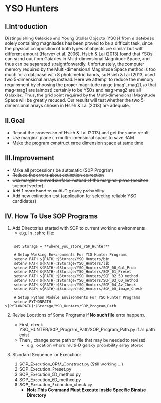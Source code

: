 # **YSO Hunters**
## **I.Introduction**
Distinguishing Galaxies and Young Stellar Objects (YSOs) from a database solely containing magnitudes has been proved to be a difficult task, since the physical composition of both types of objects are similar but with different amount (Harvey et al. 2006). Hsieh & Lai (2013) found that YSOs can stand out from Galaxies in Multi-dimensional Magnitude Space, and thus can be separated straightforwardly. Unfortunately, the computer memory required by the Multi-dimensional Magnitude Space method is too much for a database with 8 photometric bands, so Hsieh & Lai (2013) used two 5-dimensional arrays instead. Here we attempt to reduce the memory requirement by choosing the proper magnitude range (mag1, mag2),so that mag\<mag1 are (almost) certainly to be YSOs and mag\>mag2 are all Galaxies. Thus, the grid point required by the Multi-dimensional Magnitude Space will be greatly reduced. Our results will test whether the two 5-dimensional arrays chosen in Hsieh & Lai (2013) are adequate.

## **II.Goal**
- Repeat the procession of Hsieh & Lai (2013) and get the same result
- Use marginal plane on multi-dimensional space to save RAM
- Make the program construct mroe dimension space at same time

## **III.Improvement**
- Make all processions be automatic (SOP Program)
- ~~Reduce the errors about extinction correction~~
- ~~Use marginal curved surface instead of the marginal plane (position support vector)~~
- Add 1 more band to multi-D galaxy probability
- Add new extinction test (application for selecting reliable YSO candidates)

## **IV. How To Use SOP Programs**
1. Add Directories started with SOP to current working environments
	- e.g. In .cshrc file:
```
	
	set Storage = **where_you_store_YSO_Hunter**
	
	# Setup Working Environments For YSO Hunter Programs
	setenv PATH ${PATH}:$Storage/YSO_Hunters/bin
	setenv PATH ${PATH}:$Storage/YSO_Hunters/lib
	setenv PATH ${PATH}:$Storage/YSO_Hunters/SOP_00_Gal_Prob
	setenv PATH ${PATH}:$Storage/YSO_Hunters/SOP_01_Preset
	setenv PATH ${PATH}:$Storage/YSO_Hunters/SOP_02_5D_method
	setenv PATH ${PATH}:$Storage/YSO_Hunters/SOP_03_6D_method
	setenv PATH ${PATH}:$Storage/YSO_Hunters/SOP_04_Av_Check
	setenv PATH ${PATH}:$Storage/YSO_Hunters/SOP_05_Image_Check

	# Setup Python Module Environments For YSO Hunter Programs
	setenv PYTHONPATH ${PYTHONPATH}:$Storage/YSO_Hunters/SOP_Program_Path
```
2. Revise Locations of Some Programs if **No such file** error happens.
	- First, check YSO_HUNTER/SOP_Program_Path/SOP_Program_Path.py if all path exist
	- Then , change some path or file that may be needed to revised
		- e.g. location where multi-D galaxy probability array stored

3. Standard Sequence for Execution:
	1. SOP_Execution_GPM_Construct.py (Still working ...)
	2. SOP_Execution_Preset.py
	3. SOP_Execution_5D_method.py
	4. SOP_Execution_6D_method.py
	5. SOP_Execution_Extinction_check.py
		- **Note This Command Must Execute inside Specific Binsize Directory**
